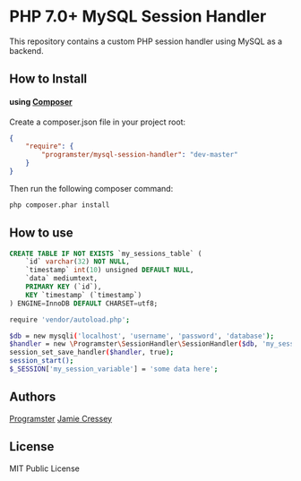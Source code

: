 # PHP 7.0+ MySQL Session Handler

This repository contains a custom PHP session handler using MySQL as a backend. 

## How to Install

#### using [Composer](http://getcomposer.org/)

Create a composer.json file in your project root:
    
```json
{
    "require": {
        "programster/mysql-session-handler": "dev-master"
    }
}
```

Then run the following composer command:

```bash
php composer.phar install
```

## How to use

```sql
CREATE TABLE IF NOT EXISTS `my_sessions_table` (
    `id` varchar(32) NOT NULL,
    `timestamp` int(10) unsigned DEFAULT NULL,
    `data` mediumtext,
    PRIMARY KEY (`id`),
    KEY `timestamp` (`timestamp`)
) ENGINE=InnoDB DEFAULT CHARSET=utf8;

```

```sh
require 'vendor/autoload.php';

$db = new mysqli('localhost', 'username', 'password', 'database');
$handler = new \Programster\SessionHandler\SessionHandler($db, 'my_sessions_table');
session_set_save_handler($handler, true);
session_start();
$_SESSION['my_session_variable'] = 'some data here';

```

## Authors

[Programster](https://github.com/Programster)
[Jamie Cressey](https://github.com/JamieCressey)

## License

MIT Public License
